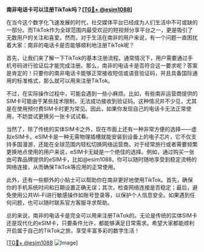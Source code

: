 **南非电话卡可以注册TikTok吗？[[TG💪+ @esim1088](https://t.me/s/esim1088)]**

在当今这个数字化飞速发展的时代，社交媒体平台已经成为人们生活中不可或缺的一部分。而TikTok作为全球范围内最受欢迎的短视频分享平台之一，更是吸引了无数用户的关注和喜爱。然而，对于生活在南非的用户来说，有一个问题一直困扰着大家：南非的电话卡是否能够顺利地注册TikTok呢？

首先，让我们来了解一下TikTok的基本注册流程。通常情况下，用户需要通过手机号码进行验证后才能完成注册。那么，南非的电话卡是否符合这一要求呢？答案是肯定的！只要你的南非电话卡能够正常接收短信或语音验证码，并且具备国际通用的标准格式，那么就可以用来注册TikTok。

不过，在实际操作过程中，可能会遇到一些小麻烦。比如，有些南非运营商提供的SIM卡可能由于某些技术限制，无法成功接收到验证码。这种情况并不少见，尤其是在使用预付费SIM卡时更为常见。因此，如果你发现自己的电话卡无法正常使用，不妨尝试更换另一张卡试试看。

当然了，除了传统的实体SIM卡之外，现在市面上还有一种非常方便的选择——虚拟eSIM卡。eSIM卡是一种无需物理插槽就能安装到设备上的电子芯片，它不仅支持多国漫游，还能在全球范围内轻松切换网络运营商。对于经常旅行或者需要频繁更换地点使用的用户来说，eSIM卡无疑是一个绝佳的选择。例如，通过购买一张由可靠品牌提供的eSIM卡，比如@esim1088，你可以随时随地享受到稳定流畅的网络连接，从而确保TikTok等应用的正常使用。

此外，还有一些额外的小贴士可以帮助你在南非更好地使用TikTok。首先，确保你的手机系统时间和日期设置正确无误；其次，检查网络连接是否稳定；最后，避免使用公共Wi-Fi进行敏感操作如账号登录等，以保护个人信息安全。如果遇到任何问题，也可以随时联系官方客服寻求帮助。

总的来说，南非的电话卡是完全可以用来注册TikTok的。无论是传统的实体SIM卡还是现代化的eSIM卡，只要条件允许，都能够满足日常需求。希望大家都能顺利开启属于自己的TikTok之旅，享受丰富多彩的数字生活！

[[TG💪+ @esim1088](https://t.me/s/esim1088) ![Image](https://i.postimg.cc/4NQfJmqS/Snipaste-2025-05-13-00-14-12.png)]